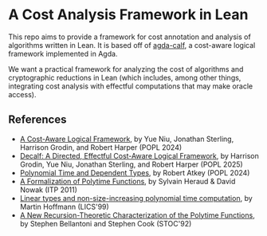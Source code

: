 # A Cost Analysis Framework in Lean

This repo aims to provide a framework for cost annotation and analysis of algorithms written in Lean. It is based off of [agda-calf](https://github.com/HarrisonGrodin/agda-calf), a cost-aware logical framework implemented in Agda.

We want a practical framework for analyzing the cost of algorithms and cryptographic reductions in Lean (which includes, among other things, integrating cost analysis with effectful computations that may make oracle access).

## References

- [A Cost-Aware Logical Framework](https://dl.acm.org/doi/10.1145/3498670), by Yue Niu, Jonathan Sterling, Harrison Grodin, and Robert Harper (POPL 2024)
- [Decalf: A Directed, Effectful Cost-Aware Logical Framework](https://dl.acm.org/doi/10.1145/3632852), by Harrison Grodin, Yue Niu, Jonathan Sterling, and Robert Harper (POPL 2025)
- [Polynomial Time and Dependent Types](https://dl.acm.org/doi/10.1145/3632918), by Robert Atkey (POPL 2024)
- [A Formalization of Polytime Functions](https://link.springer.com/chapter/10.1007/978-3-642-22863-6_11), by Sylvain Heraud & David Nowak (ITP 2011)
- [Linear types and non-size-increasing polynomial time computation](https://ieeexplore.ieee.org/document/782641), by Martin Hoffmann (LICS'99)
- [A New Recursion-Theoretic Characterization of the Polytime Functions](https://dl.acm.org/doi/abs/10.1145/129712.129740), by Stephen Bellantoni and Stephen Cook (STOC'92)